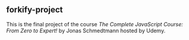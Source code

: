 ## forkify-project

This is the final project of the course _The Complete JavaScript Course: From Zero to Expert!_ by Jonas Schmedtmann hosted by Udemy.
